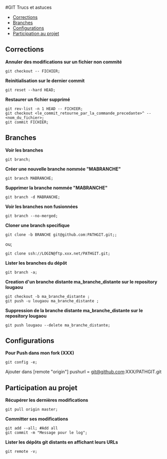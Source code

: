 #GIT Trucs et astuces
 - [Corrections](#corrections)
 - [Branches](#branches)
 - [Configurations](#configurations)
 - [Participation au projet](#participation)
 
## <a name="corrections"></a> Corrections
**Annuler des modifications sur un fichier non commité**
```shell
git checkout -- FICHIER;
```
**Reinitialisation sur le dernier commit**
```shell
git reset --hard HEAD;
```
**Restaurer un fichier supprimé**
```shell
git rev-list -n 1 HEAD -- FICHIER;
git checkout <le_commit_retourne_par_la_commande_precedante>^ -- <nom_du_fichier>;
git commit FICHIER;
```

## <a name="branches"></a> Branches
**Voir les branches**
```shell
git branch;
```
**Créer une nouvelle branche nommée "MABRANCHE"**
```shell
git branch MABRANCHE;
```
**Supprimer la branche nommée "MABRANCHE"**
```shell
git branch -d MABRANCHE;
```
**Voir les branches non fusionnées**
```shell
git branch --no-merged;
```
**Cloner une branch specifique**
```shell
git clone -b BRANCHE git@github.com:PATHGIT.git;;
```
ou;
```shell
git clone ssh://LOGIN@ftp.xxx.net/PATHGIT.git;
```

**Lister les branches du dépôt**
```shell
git branch -a;
```
**Creation d'un branche distante ma_branche_distante sur le repository lougaou**
```shell
git checkout -b ma_branche_distante ;
git push -u lougaou ma_branche_distante ;
```
**Suppression de la branche distante ma_branche_distante sur le repository lougaou**
```shell
git push lougaou --delete ma_branche_distante;
```
## <a name="configurations"></a> Configurations
**Pour Push dans mon fork (XXX)**
```shell
git config -e;
```
Ajouter dans [remote "origin"]
pushurl = git@github.com:XXX/PATHGIT.git

## <a name="participation"></a> Participation au projet
**Récupérer les dernières modifications**
```shell
git pull origin master;
```
**Committer ses modifications**
```shell
git add --all; #Add all
git commit -m "Message pour le log";
```
**Lister les dépôts git distants en affichant leurs URLs**
```shell
git remote -v;
```
